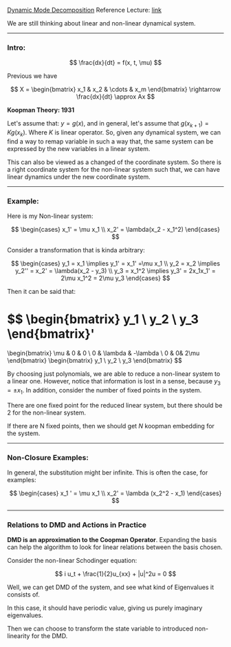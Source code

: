 [Dynamic Mode Decomposition](Dynamic%20Mode%20Decomposition.md)
Reference Lecture: [link](https://www.youtube.com/watch?v=9jZ2MsLnl0U)

We are still thinking about linear and non-linear dynamical system. 

---
### **Intro**: 
$$
\frac{dx}{dt} = f(x, t, \mu)
$$

Previous we have 

$$
X = \begin{bmatrix}
    x_1 & x_2 & \cdots & x_m
\end{bmatrix}
\rightarrow
\frac{dx}{dt} \approx Ax
$$

**Koopman Theory: 1931**

Let's assume that: $y = g(x)$, and in general, let's assume that $g(x_{k +1}) = Kg(x_k)$. Where $K$ is linear operator. So, given any dynamical system, we can find a way to remap variable in such a way that, the same system can be expressed by the new variables in a linear system. 

This can also be viewed as a changed of the coordinate system. So there is a right coordinate system for the non-linear system such that, we can have linear dynamics under the new coordinate system. 


---
### **Example**: 

Here is my Non-linear system: 

$$
\begin{cases}
    x_1' = \mu x_1
    \\
    x_2' = \lambda(x_2 - x_1^2)
\end{cases}
$$

Consider a transformation that is kinda arbitrary: 

$$
\begin{cases}
    y_1 = x_1 \implies y_1' = x_1' =\mu x_1
    \\
    y_2 = x_2 \implies y_2'' = x_2' = \lambda(x_2 - y_3)
    \\
    y_3 = x_1^2 \implies y_3' = 2x_1x_1' = 2\mu x_1^2 = 2\mu y_3
\end{cases}
$$

Then it can be said that: 

$$
\begin{bmatrix}
y_1 \\ y_2 \\ y_3
\end{bmatrix}'
=
\begin{bmatrix}
    \mu & 0 & 0 \\
    0 & \lambda & -\lambda \\
    0 & 0& 2\mu
\end{bmatrix}
\begin{bmatrix}
    y_1 \\ y_2 \\ y_3
\end{bmatrix}
$$

By choosing just polynomials, we are able to reduce a non-linear system to a linear one. However, notice that information is lost in a sense, because $y_3 = \pm x_1$. In addition, consider the number of fixed points in the system. 

There are one fixed point for the reduced linear system, but there should be 2 for the non-linear system. 

If there are N fixed points, then we should get $N$ koopman embedding for the system. 

---
### **Non-Closure Examples**: 

In general, the substitution might ber infinite. This is often the case, for examples: 

$$
\begin{cases}
    x_1 ' = \mu x_1 
    \\
    x_2' = \lambda (x_2^2 - x_1)
\end{cases}
$$

---
### **Relations to DMD and Actions in Practice**

**DMD is an approximation to the Coopman Operator**. Expanding the basis can help the algorithm to look for linear relations between the basis chosen. 

Consider the non-linear Schodinger equation: 

$$
i u_t + \frac{1}{2}u_{xx} + |u|^2u = 0
$$

Well, we can get DMD of the system, and see what kind of Eigenvalues it consists of. 

In this case, it should have periodic value, giving us purely imaginary eigenvalues. 

Then we can choose to transform the state variable to introduced non-linearity for the DMD. 


